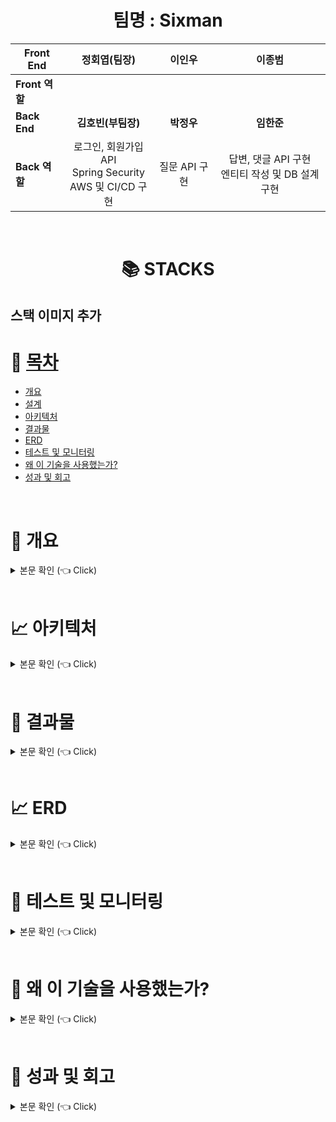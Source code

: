 # <div align=center>팀명 : Sixman</div>

<div align=center> 

| **Front End**  |                       **정회엽(팀장)**                       |  **이인우**   |                      **이종범**                      |
| -------------- | :----------------------------------------------------------: | :-----------: | :--------------------------------------------------: |
| **Front 역할** |                                                              |               |                                                      |
| **Back End**   |                      **김호빈(부팀장)**                      |  **박정우**   |                      **임한준**                      |
| **Back 역할**  | 로그인, 회원가입 API<br />Spring Security<br />AWS 및 CI/CD 구현 | 질문 API 구현 | 답변, 댓글 API 구현<br />엔티티 작성 및 DB 설계 구현 |

</div> 

<br>

# <div align=center>📚 STACKS</div>

스택 이미지 추가
---

# 📝 [목차](#index) <a name = "index"></a>

- [개요](#outline)
- [설계](#structure)
- [아키텍처](#structure)
- [결과물](#outputs)
- [ERD](#erd)  
- [테스트 및 모니터링](#test)
- [왜 이 기술을 사용했는가?](#why)
- [성과 및 회고](#retrospection)

<br>

# 📝 개요 <a name = "outline"></a>

<details>
   <summary> 본문 확인 (👈 Click)</summary>
<br />
Codestates pre-project Stackoverflow 클론 코딩입니다.
프로젝트 기간 : 8.4 ~ 8.23 (약 2.5주)
배포 서버 ☞ http://sixman-front-s3.s3-website.ap-northeast-2.amazonaws.com/
</details>

<br>



# 📈 아키텍처  <a name = "structure"></a>

<details>
   <summary> 본문 확인 (👈 Click)</summary>
<br />

<div align="center">
 아키텍처 이미지
</div>

- EC2 로 백엔드 서버 배포, S3 에 프론트 엔드 서버 배포
- RDS(MySQL) 구성, 이메일 인증 번호 저장 서버로 Redis Cluster 구성
- 프로필 이미지용 S3 버킷 생성 및 presignedURL 발급
- CloudWatch 로 로그 관리 및 모니터링
- Error 발생 시 SNS 로 알림 전송(Email)

</details>

<br>

# 🎁 결과물  <a name = "outputs"></a>

<details>
   <summary> 본문 확인 (👈 Click)</summary>
<br />

## 로그인/회원가입
### 로그인

<div align="center">
 로그인 페이지 이미지
</div>

- 비밀번호 찾기
- 일반 로그인 및 OAuth 로그인

<br>

### 회원가입
<div align="center">
 회원 가입 이미지
</div>

- 이메일 인증을 통한 회원가입

<br>

### 비밀번호 찾기

<div align="center">
 비밀번호 찾기 이미지
</div>

- 이메일 인증을 통한 비밀번호 찾기 기능

<br>


## 메인 페이지
### 질문 목록 조회 페이지
<div align="center">
 질문 목록 이미지
</div>

- 페이징을 통한 질문 조회
- 추천순, 최신순, 조회순으로 질문 조회
- 태그로 필터링 기능
- 질문 생성 기능

<br>

### 질문 상세 페이지
<div align="center">
 질문 상세 페이지 이미지
</div>
- 질문, 답변, 댓글 조회 및 수정, 삭제
- 질문 및 답변 추천 기능
- 답변 정렬 기능 (추천순, 최신순)

<br>

### 질문 생성 페이지
<div align="center">
 질문 생성 페이지 이미지
</div>

<br>


## 마이페이지
### 프로필
<div align="center">
 마이 페이지 이미지
</div>

<br>

### 활동
<div align="center">
 마이 페이지 activity 이미지
</div>

- 작성한 질문, 답변, 질문에 대한 태그 조회 기능
<br>

### 정보 변경
<div align="center">
  마이 페이지 settings 이미지
</div>

- 프로필 내용 변경 페이지

</details>


<br>


# 📈 ERD <a name = "erd"></a>

<details>
   <summary> 본문 확인 (👈 Click)</summary>
<br />


<div align="center">
 erd 이미지 추가
</div>


</details>

<br>

# 🔨 테스트 및 모니터링 <a name = "test"></a>

<details>
   <summary> 본문 확인 (👈 Click)</summary>
<br />

## 개발자 테스트
<div align="center">
 개발자 테스트 이미지
</div>

- 총 000 개 개발자 테스트 진행 -> 0개 성공
- 개발자 테스트 목록 바로가기 ☞ https://docs.google.com/spreadsheets/d/1j2-iqo2TJuri0KunnhVAj8OvrOuz28Dur0TpCuien_8/edit#gid=980196063

<br>

## Backend Unit Test
<div align="center">
 유닛 테스트 이미지
</div>

- 총 000 개의 유닛 테스트 진행

<br>

## nGrinder 부하 테스트
<div align="center">
 nGrinder 테스트 이미지
</div>

- nGrinder 테스트 설명

<br>

## CloudWatch
<div align="center">
 cloudwatch 이미지
</div>

- cloudwatch 를 통한 리소스별 응답시간 모니터링
- error 로그 발생 시 SNS 를 통한 이메일 알림

</details>

<Br>


# 💎 왜 이 기술을 사용했는가? <a name = "why"></a>

<details>
   <summary> 본문 확인 (👈 Click)</summary>
<br />

## API 문서화

<div align="center">
 API 문서화 이미지
</div>

API 문서 바로가기  ☞  http://ec2-43-201-249-199.ap-northeast-2.compute.amazonaws.com

프로젝트 초기에는 설계 단계에서 만든 Excel 로 API 를 사용했습니다. 하지만 개발 단계에서 필요없는 API 를 빼거나 추가적인 API 를 넣는 일이 빈번했고 Excel 을 일일히 관리할 수 없었습니다. 따라서 개발 단계에 맞춰 자동으로 API 를 문서화할 수 있는 RestDocs 를 사용했습니다.
API 문서는 Swagger 와 RestDocs 을 비교했는데 아래와 같은 이유로 RestDocs 를 사용했습니다.
1. Swagger 는 프로덕션 코드에 어노테이션이 붙기 때문에 코드의 가독성이 떨어집니다.
2. Swagger 는 테스트 기반이 아니기에 기능이 100% 동작한다고 확신할 수 없습니다.

<br>

## Querydsl
Member, Question 을 조회할 때 연관된 모든 질문이나 답변, 댓글 등을 모두 조회하게 됩니다. 이 때 쿼리문이 복잡해지기 때문에 JPQL 이나 Native Query 를 사용해야 하게 되는데, 쿼리문이 길어질 경우 오타나 문법적인 오류 등 휴먼 에러가 발생할 수 있습니다. 정적 쿼리가 아닌 이상 런타임 시점에 오류를 알 수 있게 됩니다.
따라서 위와 같은 문제를 해결하기 위해 Querydsl 을 부분적으로 사용했고 아래와 같은 이점이 있었습니다.
1. Querydsl 은 컴파일 시점에 타입을 검사하기 때문에, 잘못된 필드명이나 데이터 유형 사용과 같은 오류를 빠르게 감지할 수 있습니다.
2. 복잡한 조건을 기반으로 쿼리를 동적으로 생성할 수 있습니다. 이를 통해 동일한 메서드 내에서 다양한 조건 및 필터를 적용한 쿼리를 구성할 수 있습니다.
3. Querydsl을 사용하면 쿼리가 실제 쿼리문처럼 작성되기 때문에 가독성이 좋습니다.

<br>

## 이메일 인증 구현 -> Redis
회원가입 또는 패스워드 인증 시 이메일로 인증 코드를 보내게 됩니다. 이때 보낸 인증 코드를 다시 클라이언트로부터 받게 되는데, 서버를 인증 코드가 맞는지 확인하기 위해 코드를 서버에 저장하고 있어야 합니다.
이를 위해서 이메일로 보낸 코드를 Redis 에 저장하고 인증 코드 확인 시 Redis 에서 해당 이메일에 대한 코드를 찾아서 비교합니다.
Redis 는 메모리 기반이기 때문에 데이터를 빠르게 읽고 쓸 수 있습니다. 또한 데이터에 대해 TTL(Time To Live)을 설정할 수 있습니다. 이메일 인증 코드의 경우, 일정 시간(5분)이 지나면 자동으로 만료되도록 설정했습니다.

<Br>

## S3 프로필 이미지 저장
프로필 이미지를 저장하는 방법은 두 가지가 있었습니다. 첫번째는 mysql 에 bytecode 로 저장하는 방법이고, 두번째는 s3 버킷에 정적 파일로 저장하는 방법입니다. 아래와 같은 사항이 고려됐습니다.
1. 관계형 데이터베이스에 대용량의 이미지를 데이터베이스에 저장하면 데이터베이스의 I/O 성능에 부정적인 영향을 줄 수 있습니다.
2. 반대로 S3 는 정적 콘텐츠를 제공하기 위해 최적화되어 있기 때문에 이미지를 빠르게 제공할 수 있습니다.


</details>

<Br>



# 📌 성과 및 회고 <a name = "retrospection"></a>

<details>
   <summary> 본문 확인 (👈 Click)</summary>
<br />



</details>

<br>